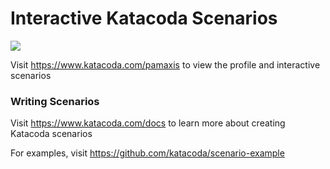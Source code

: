 # Interactive Katacoda Scenarios

[![](http://shields.katacoda.com/katacoda/pamaxis/count.svg)](https://www.katacoda.com/pamaxis "Get your profile on Katacoda.com")

Visit https://www.katacoda.com/pamaxis to view the profile and interactive scenarios

### Writing Scenarios
Visit https://www.katacoda.com/docs to learn more about creating Katacoda scenarios

For examples, visit https://github.com/katacoda/scenario-example
